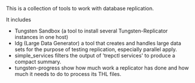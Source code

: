 This is a collection of tools to work with database replication.

It includes
  * Tungsten Sandbox (a tool to install several Tungsten-Replicator instances in one host)
  * ldg (Large Data Generator) a tool that creates and handles large data sets for the purpose of testing replication, especially parallel apply.
  * simple\_services filters the output of 'trepctl services' to produce a compact summary.
  * tungsten-progress show how much work a replicator has done and how much it needs to do to process its THL files.